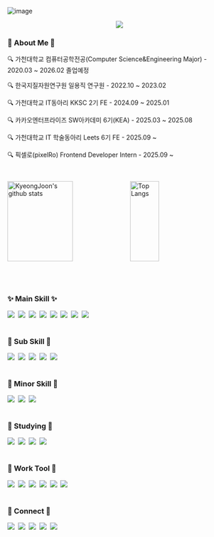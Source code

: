 ![image](https://github.com/user-attachments/assets/c12796aa-323e-4331-964a-42effb681f45)<!--타이틀 부분-->
<div align="center">
  <img src="https://capsule-render.vercel.app/api?type=venom&color=989898&height=300&section=header&text=KyeongJoon's&#160;GitHub&fontSize=80&fontColor=147bb7" />
</div>

<!--내용 부분-->
<h3 align="left">📌 About Me 📌 </h3>
<p align="left">🔍 가천대학교 컴퓨터공학전공(Computer Science&Engineering Major) - 2020.03 ~ 2026.02 졸업예정 </p>
<p align="left">🔍 한국지질자원연구원 일용직 연구원 - 2022.10 ~ 2023.02 </p>
<p align="left">🔍 가천대학교 IT동아리 KKSC 2기 FE - 2024.09 ~ 2025.01</p>
<p align="left">🔍 카카오엔터프라이즈 SW아카데미 6기(KEA) - 2025.03 ~ 2025.08 </p>
<p align="left">🔍 가천대학교 IT 학술동아리 Leets 6기 FE - 2025.09 ~ </p>
<p align="left">🔍 픽셀로(pixelRo) Frontend Developer Intern - 2025.09 ~ </p>
<!--<p align="center">🔍 프론트엔드 개발자(Front-End Developer)</p>-->

<br>

<p align="left">
    <img src="https://github-readme-stats-roan-theta-16.vercel.app/api?username=KyeongJooni&show_icons=true&include_all_commits=true&theme=algolia&hide_border=true&hide=contribs" width="54%" height="180px" alt="KyeongJoon's github stats" />
  <img src="https://github-readme-stats.vercel.app/api/top-langs/?username=KyeongJooni&layout=compact&theme=algolia&hide_border=true" width="36%" height="180px" alt="Top Langs"/>
</p>

<br>
<br>

<h3 align="left">✨ Main Skill ✨</h3>
<div align="left">
  <img src="https://img.shields.io/badge/JAVASCRIPT-F7DF1E.svg?style=for-the-badge&logo=javascript&logoColor=white" />&nbsp
  <img src="https://img.shields.io/badge/React-20232A?style=for-the-badge&logo=react&logoColor=61DAFB" />&nbsp
  <img src="https://img.shields.io/badge/vite-%23646CFF.svg?style=for-the-badge&logo=vite&logoColor=white" />&nbsp
  <img src="https://img.shields.io/badge/TypeScript-007ACC?style=for-the-badge&logo=typescript&logoColor=white" />&nbsp
  <img src="https://img.shields.io/badge/-React%20Query-FF4154?style=for-the-badge&logo=react%20query&logoColor=white" />&nbsp
  <img src="https://img.shields.io/badge/Next-black?style=for-the-badge&logo=next.js&logoColor=white" />&nbsp
  <img src="https://img.shields.io/badge/styled--components-DB7093?style=for-the-badge&logo=styled-components&logoColor=white" />&nbsp
  <img src="https://img.shields.io/badge/Zustand-18181B?style=for-the-badge&logo=zustand&logoColor=white" />
</div>
<br>

<h3 align="left">💫 Sub Skill 💫</h3>
<div align="left">
  <img src="https://img.shields.io/badge/HTML5-E34F26.svg?style=for-the-badge&logo=html5&logoColor=white" />&nbsp
  <img src="https://img.shields.io/badge/Dart-DC322F?style=for-the-badge&logo=dart&logoColor=white" />&nbsp
  <img src="https://img.shields.io/badge/Flutter-02569B?style=for-the-badge&logo=styled-components&logoColor=white" />&nbsp
  <img src="https://img.shields.io/badge/React%20Hook%20Form-%23EC5990.svg?style=for-the-badge&logo=reacthookform&logoColor=white" />&nbsp
  <img src="https://img.shields.io/badge/zod-%233068b7.svg?style=for-the-badge&logo=zod&logoColor=white" />
</div>
<br>

<h3 align="left">💫 Minor Skill 💫</h3>
<div align="left">
  <img src="https://img.shields.io/badge/Node.js-43853D?style=for-the-badge&logo=node.js&logoColor=white" />&nbsp
  <img src="https://img.shields.io/badge/mysql-4479A1.svg?style=for-the-badge&logo=mysql&logoColor=white" />&nbsp
  <img src="https://img.shields.io/badge/ejs-%23B4CA65.svg?style=for-the-badge&logo=ejs&logoColor=black" />&nbsp
</div>
<br>

<h3 align="left">📖 Studying 📖</h3>
<div align="left">
  <!--<img src="https://img.shields.io/badge/vuejs-%2335495e.svg?style=for-the-badge&logo=vuedotjs&logoColor=%234FC08D" />&nbsp-->
  <img src="https://img.shields.io/badge/tailwindcss-%2338B2AC.svg?style=for-the-badge&logo=tailwind-css&logoColor=white" />&nbsp
  <img src="https://img.shields.io/badge/redux-%23593d88.svg?style=for-the-badge&logo=redux&logoColor=white" />&nbsp
  <img src="https://img.shields.io/badge/-Storybook-FF4785?style=for-the-badge&logo=storybook&logoColor=white" />&nbsp
  <img src="https://img.shields.io/badge/unity-%23000000.svg?style=for-the-badge&logo=unity&logoColor=white" />
  <!--<img src="https://img.shields.io/badge/unrealengine-%23313131.svg?style=for-the-badge&logo=unrealengine&logoColor=white" />&nbsp-->
</div>
<br>

<h3 align="left">💼 Work Tool 💼</h3>
<div align="left">
  <img src="https://img.shields.io/badge/github-%23121011.svg?style=for-the-badge&logo=github&logoColor=white" />&nbsp
  <img src="https://img.shields.io/badge/jira-%230A0FFF.svg?style=for-the-badge&logo=jira&logoColor=white" />&nbsp
  <img src="https://img.shields.io/badge/Slack-4A154B?style=for-the-badge&logo=slack&logoColor=white" />&nbsp
  <img src="https://img.shields.io/badge/confluence-%23172BF4.svg?style=for-the-badge&logo=confluence&logoColor=white" />&nbsp
  <img src="https://img.shields.io/badge/figma-F24E1E.svg?style=for-the-badge&logo=figma&logoColor=white" />&nbsp
  <img src="https://img.shields.io/badge/Notion-%23000000.svg?style=for-the-badge&logo=notion&logoColor=white" />
</div>
<br>

<!--<h3 align="left">💳 CERTIFICATE 💳</h3>
<div align="left">
</div>

<br>-->

<h3 align="left">📮 Connect 📮</h3>
<div align="left">
  <a href="https://instagram.com/l_k_joon/">
    <img src="https://img.shields.io/badge/Instagram-%23E4405F.svg?style=for-the-badge&logo=Instagram&logoColor=white"/></a>&nbsp
  <a href="mailto:rudwns0224@naver.com">
    <img src="https://img.shields.io/badge/Naver-03C75A?style=for-the-badge&logo=gmail&logoColor=white"/></a>&nbsp
  <a href="https://kyeongjooni.notion.site/portfolio">
    <img src="https://img.shields.io/badge/Portfolio-000000?style=for-the-badge&logo=notion&logoColor=white"/></a>&nbsp
  <a href="https://www.linkedin.com/in/kyeongjooni">
    <img src="https://img.shields.io/badge/linkedin-%230077B5.svg?style=for-the-badge&logo=linkedin&logoColor=white"/></a>&nbsp
  <!--<a href="mailto:rudwns0224@gachon.ac.kr">
    <img src="https://img.shields.io/badge/Gmail-D14836?style=for-the-badge&logo=gmail&logoColor=white"/></a>&nbsp-->
  <a href="https://rudwns0224.tistory.com/">
    <img src="https://img.shields.io/badge/Tistory-FF5A00?style=for-the-badge&logo=tistory&logoColor=white"></a>
</div>
